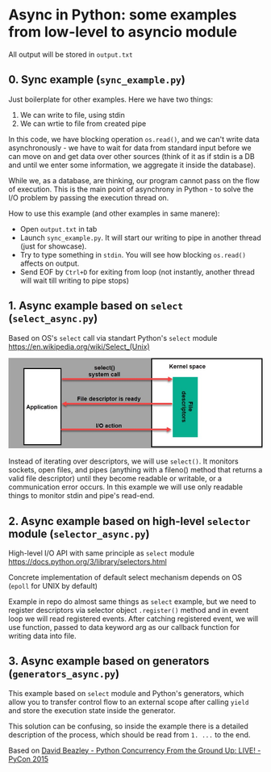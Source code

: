 # Async in Python: some examples from low-level to asyncio module

All output will be stored in `output.txt`

## 0. Sync example (`sync_example.py`)
Just boilerplate for other examples. Here we have two things:
1. We can write to file, using stdin
2. We can wrtie to file from created pipe

In this code, we have blocking operation `os.read()`, and we can't write data asynchronously - we have to wait for data from standard input before we can move on and get data over other sources (think of it as if stdin is a DB and until we enter some information, we aggregate it inside the database).

While we, as a database, are thinking, our program cannot pass on the flow of execution. This is the main point of asynchrony in Python - to solve the I/O problem by passing the execution thread on.

How to use this example (and other examples in same manere):
- Open `output.txt` in tab
- Launch `sync_example.py`. It will start our writing to pipe in another thread (just for showcase).
- Try to type something in `stdin`. You will see how blocking `os.read()` affects on output.
- Send EOF by `Ctrl+D` for exiting from loop (not instantly, another thread will wait till writing to pipe stops)


## 1. Async example based on `select` (`select_async.py`)
Based on OS's `select` call via standart Python's `select` module
https://en.wikipedia.org/wiki/Select_(Unix)

![select_diagram](imgs/select-system-call-diagram.jpg)

Instead of iterating over descriptors, we will use `select()`. It monitors sockets, open files, and pipes (anything with a fileno() method that returns a valid file descriptor) until they become readable or writable, or a communication error occurs. In this example we will use only readable things to monitor stdin and pipe's read-end.


## 2. Async example based on high-level `selector` module (`selector_async.py`)
High-level I/O API with same principle as `select` module https://docs.python.org/3/library/selectors.html

Concrete implementation of default select mechanism depends on OS (`epoll` for UNIX by default)

Example in repo do almost same things as `select` example, but we need to register descriptors via selector object `.register()` method and in event loop we will read registered events. After catching registered event, we will use function, passed to data keyword arg as our callback function for writing data into file.


## 3. Async example based on generators (`generators_async.py`)
This example based on `select` module and Python's generators, which allow you to transfer control flow to an external scope after calling `yield` and store the execution state inside the generator.

This solution can be confusing, so inside the example there is a detailed description of the process, which should be read from `1. ...` to the end.

Based on [David Beazley - Python Concurrency From the Ground Up: LIVE! - PyCon 2015](https://www.youtube.com/watch?v=MCs5OvhV9S4)
